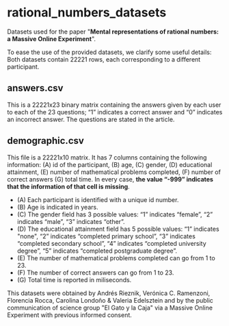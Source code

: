 # rational_numbers_datasets
Datasets used for the paper "**Mental representations of rational numbers: a Massive Online Experiment**".

To ease the use of the provided datasets, we clarify some useful details:
Both datasets contain 22221 rows, each corresponding to a different participant. 

## answers.csv
This is a 22221x23 binary matrix containing the answers given by each user to each of the 23 questions; “1” indicates a correct answer and “0” indicates an incorrect answer. The questions are stated in the article.

## demographic.csv
This file is a 22221x10 matrix. It has 7 columns containing the following information: (A) id of the participant, (B) age, (C) gender, (D) educational attainment, (E) number of mathematical problems completed, (F) number of correct answers (G) total time. In every case, **the value “-999” indicates that the information of that cell is missing**.

- (A) Each participant is identified with a unique id number.
- (B) Age is indicated in years.
- (C) The gender field has 3 possible values: “1” indicates “female”, “2” indicates “male”, “3” indicates “other”.
- (D) The educational attainment field has 5 possible values: “1” indicates "none", “2” indicates “completed primary school”, “3”  indicates “completed secondary school”, “4” indicates “completed university degree”, “5” indicates “completed postgraduate degree”.
- (E) The number of mathematical problems completed can go from 1 to 23.
- (F) The number of correct answers can go from 1 to 23.
- (G) Total time is reported in miliseconds.

This datasets were obtained by Andrés Rieznik, Verónica C. Ramenzoni, Florencia Rocca, Carolina Londoño & Valeria Edelsztein and by the public communication of science group "El Gato y la Caja" via a Massive Online Experiment with previous informed consent.
